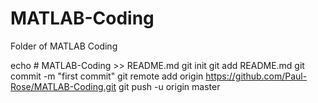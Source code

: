 # MATLAB-Coding
Folder of MATLAB Coding

echo # MATLAB-Coding >> README.md
git init
git add README.md
git commit -m "first commit"
git remote add origin https://github.com/Paul-Rose/MATLAB-Coding.git
git push -u origin master
